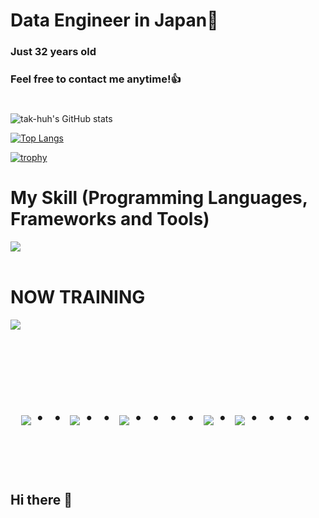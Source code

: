 # Data Engineer in Japan👋
### Just 32 years old 
### Feel free to contact me anytime!👍
#
![tak-huh's GitHub stats](https://github-readme-stats.vercel.app/api?username=tak-huh&show_icons=true&theme=vue-dark)

[![Top Langs](https://github-readme-stats.vercel.app/api/top-langs/?username=tak-huh&layout=compact&theme=vue-dark)](https://github.com/anuraghazra/github-readme-stats)

[![trophy](https://github-profile-trophy.vercel.app/?username=tak-huh&theme=discord)](https://github.com/ryo-ma/github-profile-trophy)
<!--
[![My Twitter Followers](https://badgen.net/twitter/follow/Masa36940064)](https://twitter.com/Masa36940064)


# NOW TRAINING

<p align="left">
<a href="https://twitter.com/[009cd1]" target="blank"><img align="center" src="https://raw.githubusercontent.com/rahuldkjain/github-profile-readme-generator/master/src/images/icons/Social/twitter.svg" alt="[009cd1]" height="30" width="40" /></a>
<a href="[009cd1.eye@gmail.com]"><img src="https://img.shields.io/badge/Gmail-d14836?style=flat-square&logo=Gmail&logoColor=white&link=[009cd1.eye@gmail.com]"/></a>
</p>
-->


# My Skill (Programming Languages, Frameworks and Tools)

<img src="https://skillicons.dev/icons?i=mysql,git,github,vscode,aws,py" /> <br /><br />
<!--
  ※Another skill and tools
  Codeigniter, Virtual Box, CakePHP, CircleCI and so on.
-->  
# NOW TRAINING

<img src="https://skillicons.dev/icons?i=blender,docker,tensorflow,aws" /> <br /><br />


<!-- --------------------------------- :) ---------------------------------- -->

<br><br><br>

<div align="center">
    <h1>
        <img src="https://user-images.githubusercontent.com/44926913/175852850-3fb6c715-1856-41ff-8c1f-94ce3b03b458.gif">・・
        <img src="https://user-images.githubusercontent.com/44926913/175853109-f8850656-6704-4a8a-bee6-9aca154d929b.gif">・・
        <img src="https://user-images.githubusercontent.com/44926913/175853154-5449d974-975e-44a6-ab84-a86031265e40.gif">・・・・
        <img src="https://user-images.githubusercontent.com/44926913/175853109-f8850656-6704-4a8a-bee6-9aca154d929b.gif">・
        <img src="https://user-images.githubusercontent.com/44926913/175853154-5449d974-975e-44a6-ab84-a86031265e40.gif">・・・・
    </h1>
  </div>
<br><br><br>

## Hi there 👋

<!--
**tak-huh/tak-huh** is a ✨ _special_ ✨ repository because its `README.md` (this file) appears on your GitHub profile.

Here are some ideas to get you started:

- 🔭 I’m currently working on ...
- 🌱 I’m currently learning ...
- 👯 I’m looking to collaborate on ...
- 🤔 I’m looking for help with ...
- 💬 Ask me about ...
- 📫 How to reach me: ...
- 😄 Pronouns: ...
- ⚡ Fun fact: ...
-->

